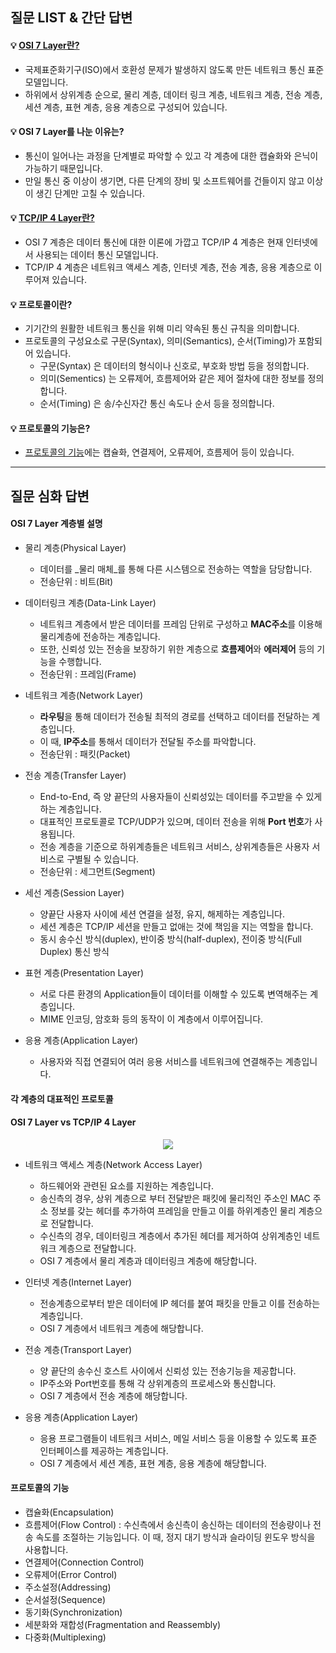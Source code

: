 ## 질문 LIST & 간단 답변

#### 💡 [OSI 7 Layer란?](#osi-7-layer-계층별-설명)
- 국제표준화기구(ISO)에서 호환성 문제가 발생하지 않도록 만든 네트워크 통신 표준 모델입니다.
- 하위에서 상위계층 순으로, 물리 계층, 데이터 링크 계층, 네트워크 계층, 전송 계층, 세션 계층, 표현 계층, 응용 계층으로 구성되어 있습니다.

#### 💡 OSI 7 Layer를 나눈 이유는?
- 통신이 일어나는 과정을 단계별로 파악할 수 있고 각 계층에 대한 캡슐화와 은닉이 가능하기 때문입니다.
- 만일 통신 중 이상이 생기면, 다른 단계의 장비 및 소프트웨어를 건들이지 않고 이상이 생긴 단계만 고칠 수 있습니다. 

#### 💡 [TCP/IP 4 Layer란?](#osi-7-layer-vs-tcpip-4-layer)
- OSI 7 계층은 데이터 통신에 대한 이론에 가깝고 TCP/IP 4 계층은 현재 인터넷에서 사용되는 데이터 통신 모델입니다.
- TCP/IP 4 계층은 네트워크 액세스 계층, 인터넷 계층, 전송 계층, 응용 계층으로 이루어져 있습니다.

#### 💡 프로토콜이란? 
- 기기간의 원활한 네트워크 통신을 위해 미리 약속된 통신 규칙을 의미합니다.
- 프로토콜의 구성요소로 구문(Syntax), 의미(Semantics), 순서(Timing)가 포함되어 있습니다.
  * 구문(Syntax) 은 데이터의 형식이나 신호로, 부호화 방법 등을 정의합니다.
  * 의미(Sementics) 는 오류제어, 흐름제어와 같은 제어 절차에 대한 정보를 정의합니다.
  * 순서(Timing) 은 송/수신자간 통신 속도나 순서 등을 정의합니다.

#### 💡 프로토콜의 기능은? 
- [프로토콜의 기능](#프로토콜의-기능)에는 캡슐화, 연결제어, 오류제어, 흐름제어 등이 있습니다.

<hr>

## 질문 심화 답변

#### OSI 7 Layer 계층별 설명
* 물리 계층(Physical Layer)
  - 데이터를 _물리 매체_를 통해 다른 시스템으로 전송하는 역할을 담당합니다.
  - 전송단위 : 비트(Bit)
  
* 데이터링크 계층(Data-Link Layer)
  - 네트워크 계층에서 받은 데이터를 프레임 단위로 구성하고 **MAC주소**를 이용해 물리계층에 전송하는 계층입니다.
  - 또한, 신뢰성 있는 전송을 보장하기 위한 계층으로 **흐름제어**와 **에러제어** 등의 기능을 수행합니다.
  - 전송단위 : 프레임(Frame)
  
* 네트워크 계층(Network Layer)
  - **라우팅**을 통해 데이터가 전송될 최적의 경로를 선택하고 데이터를 전달하는 계층입니다.
  - 이 때, **IP주소**를 통해서 데이터가 전달될 주소를 파악합니다.
  - 전송단위 : 패킷(Packet)

* 전송 계층(Transfer Layer)
  - End-to-End, 즉 양 끝단의 사용자들이 신뢰성있는 데이터를 주고받을 수 있게 하는 계층입니다.
  - 대표적인 프로토콜로 TCP/UDP가 있으며, 데이터 전송을 위해 **Port 번호**가 사용됩니다.
  - 전송 계층을 기준으로 하위계층들은 네트워크 서비스, 상위계층들은 사용자 서비스로 구별될 수 있습니다.
  - 전송단위 : 세그먼트(Segment)
  
* 세선 계층(Session Layer)
  - 양끝단 사용자 사이에 세션 연결을 설정, 유지, 해제하는 계층입니다.
  - 세션 계층은 TCP/IP 세션을 만들고 없애는 것에 책임을 지는 역할을 합니다.
  - 동시 송수신 방식(duplex), 반이중 방식(half-duplex), 전이중 방식(Full Duplex) 통신 방식

* 표현 계층(Presentation Layer)
  - 서로 다른 환경의 Application들이 데이터를 이해할 수 있도록 변역해주는 계층입니다.
  - MIME 인코딩, 암호화 등의 동작이 이 계층에서 이루어집니다.

* 응용 계층(Application Layer)
  - 사용자와 직접 연결되어 여러 응용 서비스를 네트워크에 연결해주는 계층입니다.

#### 각 계층의 대표적인 프로토콜


#### OSI 7 Layer vs TCP/IP 4 Layer
<p align="center">
  <img src="https://t1.daumcdn.net/cfile/tistory/261CC03358E1B73D32">
</p>

* 네트워크 액세스 계층(Network Access Layer)
  - 하드웨어와 관련된 요소를 지원하는 계층입니다.
  - 송신측의 경우, 상위 계층으로 부터 전달받은 패킷에 물리적인 주소인 MAC 주소 정보를 갖는 헤더를 추가하여 프레임을 만들고 이를 하위계층인 물리 계층으로 전달합니다.
  - 수신측의 경우, 데이터링크 계층에서 추가된 헤더를 제거하여 상위계층인 네트워크 계층으로 전달합니다.
  - OSI 7 계층에서 물리 계층과 데이터링크 계층에 해당합니다. 

* 인터넷 계층(Internet Layer)
  - 전송계층으로부터 받은 데이터에 IP 헤더를 붙여 패킷을 만들고 이를 전송하는 계층입니다. 
  - OSI 7 계층에서 네트워크 계층에 해당합니다.

* 전송 계층(Transport Layer)
  - 양 끝단의 송수신 호스트 사이에서 신뢰성 있는 전송기능을 제공합니다.
  - IP주소와 Port번호를 통해 각 상위계층의 프로세스와 통신합니다.
  - OSI 7 계층에서 전송 계층에 해당합니다.

* 응용 계층(Application Layer) 
  - 응용 프로그램들이 네트워크 서비스, 메일 서비스 등을 이용할 수 있도록 표준 인터페이스를 제공하는 계층입니다.
  - OSI 7 계층에서 세션 계층, 표현 계층, 응용 계층에 해당합니다.

#### 프로토콜의 기능
* 캡슐화(Encapsulation)
* 흐름제어(Flow Control) : 수신측에서 송신측이 송신하는 데이터의 전송량이나 전송 속도를 조절하는 기능입니다. 이 때, 정지 대기 방식과 슬라이딩 윈도우 방식을 사용합니다.
* 연결제어(Connection Control)
* 오류제어(Error Control)
* 주소설정(Addressing)
* 순서설정(Sequence)
* 동기화(Synchronization)
* 세분화와 재합성(Fragmentation and Reassembly)
* 다중화(Multiplexing)
